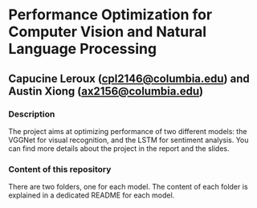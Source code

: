 # Performance Optimization for Computer Vision and Natural Language Processing
## Capucine Leroux (cpl2146@columbia.edu) and Austin Xiong (ax2156@columbia.edu)

### Description

The project aims at optimizing performance of two different models: the VGGNet for visual recognition, and the LSTM for sentiment analysis. You can find more details about the project in the report and the slides. 

### Content of this repository
There are two folders, one for each model. The content of each folder is explained in a dedicated README for each model. 




